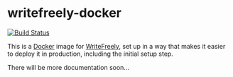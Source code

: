 # writefreely-docker

[![Build Status](https://ci.madhouse-project.org/api/badges/algernon/writefreely-docker/status.svg?branch=master)](https://ci.madhouse-project.org/algernon/writefreely-docker)

This is a [Docker][docker] image for [WriteFreely][writefreely], set up in a way
that makes it easier to deploy it in production, including the initial setup step.

 [docker]: https://www.docker.com/
 [writefreely]: https://github.com/writeas/writefreely

There will be more documentation soon...
